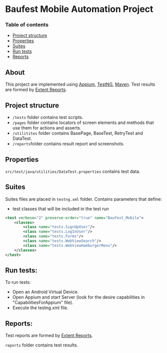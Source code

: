 # Baufest Mobile Automation Project


### Table of contents
* [Project structure](#project-structure)
* [Properties](#properties)
* [Suites](#suites)
* [Run tests](#run-tests)
* [Reports](#reports)

## About
This project are implemented using [Appium](http://appium.io/),
[TestNG](https://testng.org/), [Maven](https://maven.apache.org/).
Test results are formed by [Extent Reports](https://www.extentreports.com/).

## Project structure
* `/tests` folder contains test scripts.
* `/pages` folder contains locators of screen elements and methods that use them for actions and asserts.
* `/utilitites` folder contains BasePage, BaseTest, RetryTest and DataTest.
* `/reports`folder contains result report and screenshots.

## Properties
`src/test/java/utilities/DataTest.properties` contains test data.

## Suites
Suites files are placed in `testng.xml` folder.
Contains parameters that define:

* test classes that will be included in the test run
```xml
<test verbose="2" preserve-order="true" name="Baufest_Mobile">
    <classes>
        <class name="tests.SignUpUser"/>
        <class name="tests.LogInUser"/>
        <class name="tests.Forms"/>
        <class name="tests.WebViewSearch"/>
        <class name="tests.WebViewHamburgerMenu"/>
    </classes>
</test>
```

## Run tests:
To run tests:
* Open an Android Virtual Device.
* Open Appium and start Server (look for the desire capabilities in "CapabilitiesForAppium" file).
* Execute the testng.xml file.

## Reports:
Test reports are formed by [Extent Reports](https://www.extentreports.com/).

`reports` folder contains test results.